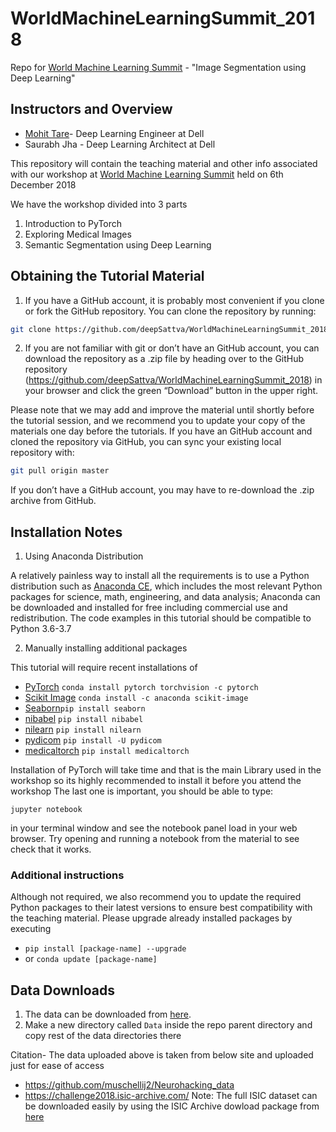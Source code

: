 # WorldMachineLearningSummit_2018
Repo for [World Machine Learning Summit](https://1point21gws.com/machinelearning/bangalore/index.html) - "Image Segmentation using Deep Learning"


Instructors and Overview
-----------

- [Mohit Tare](https://github.com/MohitTare)- Deep Learning Engineer at Dell
- Saurabh Jha -  Deep Learning Architect at Dell

This repository will contain the teaching material and other info associated with our workshop
at [World Machine Learning Summit](https://1point21gws.com/machinelearning/bangalore/index.html) held on 6th December 2018

We have the workshop divided into 3 parts
1. Introduction to PyTorch
2. Exploring Medical Images
3. Semantic Segmentation using Deep Learning


Obtaining the Tutorial Material
------------------

1. If you have a GitHub account, it is probably most convenient if you clone or
fork the GitHub repository. You can clone the repository by running:

```bash
git clone https://github.com/deepSattva/WorldMachineLearningSummit_2018

```

2. If you are not familiar with git or don’t have an
GitHub account, you can download the repository as a .zip file by heading over
to the GitHub repository (https://github.com/deepSattva/WorldMachineLearningSummit_2018) in
your browser and click the green “Download” button in the upper right.


Please note that we may add and improve the material until shortly before the
tutorial session, and we recommend you to update your copy of the materials one
day before the tutorials. If you have an GitHub account and cloned the
repository via GitHub, you can sync your existing local repository with:

```bash
git pull origin master
```

If you don’t have a GitHub account, you may have to re-download the .zip
archive from GitHub.

Installation Notes
------------------

1. Using Anaconda Distribution 

A relatively painless way to install all the requirements is to use a Python distribution
such as [Anaconda CE](https://www.anaconda.com/download/), which includes
the most relevant Python packages for science, math, engineering, and
data analysis; Anaconda can be downloaded and installed for free
including commercial use and redistribution.
The code examples in this tutorial should be compatible to Python 3.6-3.7

2. Manually installing additional packages

This tutorial will require recent installations of

- [PyTorch](https://anaconda.org/soumith/pytorch) ```conda install pytorch torchvision -c pytorch```
- [Scikit Image](https://anaconda.org/anaconda/scikit-image) ```conda install -c anaconda scikit-image ```
- [Seaborn](https://seaborn.pydata.org/)```pip install seaborn ```
- [nibabel](http://nipy.org/nibabel/) ```pip install nibabel ```
- [nilearn](https://nilearn.github.io/) ```pip install nilearn ```
- [pydicom](https://pydicom.github.io/pydicom/stable/getting_started.html) ```pip install -U pydicom ```
- [medicaltorch](https://medicaltorch.readthedocs.io/en/stable/index.html) ``` pip install medicaltorch ```

Installation of PyTorch will take time and that is the main Library used in the workshop so its highly recommended to install it before you attend the workshop
The last one is important, you should be able to type:

    jupyter notebook

in your terminal window and see the notebook panel load in your web browser.
Try opening and running a notebook from the material to see check that it works.


### Additional instructions
Although not required, we also recommend you to update the required Python
packages to their latest versions to ensure best compatibility with the
teaching material. Please upgrade already installed packages by executing

- `pip install [package-name] --upgrade`  
- or `conda update [package-name]`


Data Downloads
--------------

1. The data can be downloaded from [here](https://drive.google.com/drive/folders/1KN-iIR5qcykmkUY8eqWXaldu4ujfRNsb?usp=sharing).
2. Make a new directory called `Data` inside the repo parent directory and copy rest of the data directories there 


Citation- 
The data uploaded above is taken from below site and uploaded just for ease of access 
 - https://github.com/muschellij2/Neurohacking_data
 - https://challenge2018.isic-archive.com/
 Note: The full ISIC dataset can be downloaded easily by using the ISIC Archive dowload package from [here](https://github.com/GalAvineri/ISIC-Archive-Downloader)



